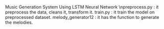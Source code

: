 Music Generation System Using LSTM Neural Network
\npreprocess.py : it preprocess the data, cleans it, transform it.
train.py : it train the model on preprocessed dataset.
melody_generator12 : it has the function to generate the melodies.
